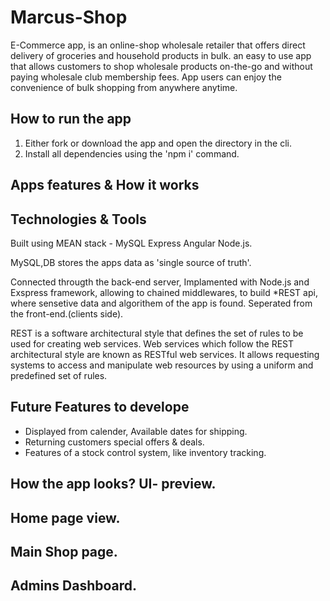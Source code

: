 # Marcus-Shop
E-Commerce app, is an online-shop wholesale retailer that offers direct delivery of groceries and household products in bulk.  an easy to use app that allows customers to shop wholesale products on-the-go and without paying wholesale club membership fees. App users can enjoy the convenience of bulk shopping from anywhere anytime.

## How to run the app 
1.  Either fork or download the app and open the directory in the cli.
2.  Install all dependencies using the 'npm i' command.
  





## Apps features & How it works


## Technologies & Tools
Built using MEAN stack - MySQL Express Angular Node.js.

MySQL,DB stores the apps data as 'single source of truth'.

Connected througth the back-end server, 
Implamented with Node.js and Exspress framework, allowing to chained middlewares, to 
build *REST api,
where sensetive data and algorithem of the app is found. Seperated from the front-end.(clients side).


REST is a software architectural style that defines the set of rules to be used for creating web services. Web services which follow the REST architectural style are known as RESTful web services. It allows requesting systems to access and manipulate web resources by using a uniform and predefined set of rules.


## Future Features to develope
- Displayed from calender, Available dates for shipping.
- Returning customers special offers & deals.
- Features of a stock control system, like inventory tracking.

## How the app looks? UI- preview.

## Home page view.

## Main Shop page.

## Admins Dashboard.

